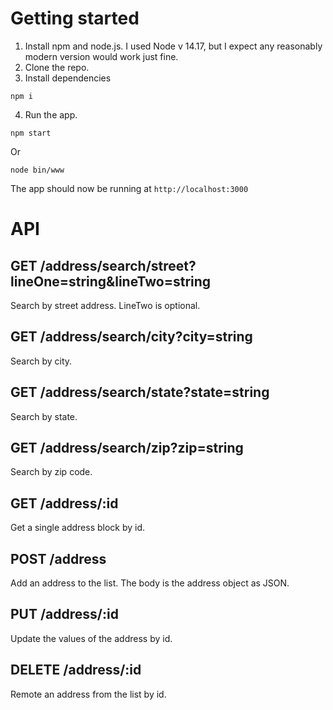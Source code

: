 # Getting started

1. Install npm and node.js. I used Node v 14.17, but I expect any reasonably modern version would work just fine.
2. Clone the repo.
3. Install dependencies
```
npm i
```
4. Run the app.
```
npm start
```
Or
```
node bin/www
```

The app should now be running at `http://localhost:3000`

# API

## GET /address/search/street?lineOne=string&lineTwo=string
Search by street address. LineTwo is optional.

## GET /address/search/city?city=string
Search by city.

## GET /address/search/state?state=string
Search by state.

## GET /address/search/zip?zip=string
Search by zip code.

## GET /address/:id
Get a single address block by id.

## POST /address
Add an address to the list. The body is the address object as JSON.

## PUT /address/:id
Update the values of the address by id.

## DELETE /address/:id
Remote an address from the list by id.

